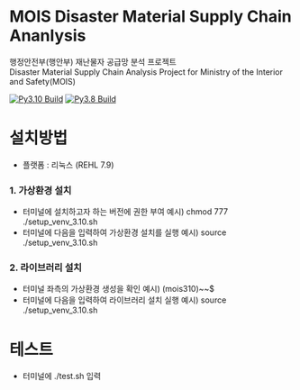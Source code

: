 # MOIS Disaster Material Supply Chain Ananlysis

행정안전부(행안부) 재난물자 공급망 분석 프로젝트 \
Disaster Material Supply Chain Analysis Project for Ministry of the Interior and Safety(MOIS)

[![Py3.10 Build](https://github.com/ba-bimatrix/MOIS/actions/workflows/Py3.10%20Build.yml/badge.svg)](https://github.com/ba-bimatrix/MOIS/actions/workflows/Py3.10%20Build.yml)
[![Py3.8 Build](https://github.com/ba-bimatrix/MOIS/actions/workflows/Py3.8%20Build.yml/badge.svg)](https://github.com/ba-bimatrix/MOIS/actions/workflows/Py3.8%20Build.yml)

# 설치방법
- 플랫폼 : 리눅스 (REHL 7.9)

### 1. 가상환경 설치
- 터미널에 설치하고자 하는 버전에 권한 부여
  예시) chmod 777 ./setup_venv_3.10.sh
- 터미널에 다음을 입력하여 가상환경 설치를 실행
  예시) source ./setup_venv_3.10.sh
  
### 2. 라이브러리 설치
- 터미널 좌측의 가상환경 생성을 확인
  예시) (mois310)~~$
- 터미널에 다음을 입력하여 라이브러리 설치 실행
  예시) source ./setup_venv_3.10.sh
 
# 테스트
- 터미널에 ./test.sh 입력
